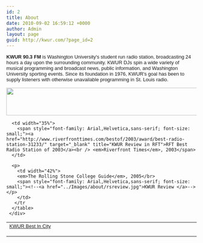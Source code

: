 ```yaml
---
id: 2
title: About
date: 2010-09-02 16:59:12 +0000
author: Admin
layout: page
guid: http://kwur.com/?page_id=2
---
```

<div class="pf-content">
  <p>
    <span style="font-family: Arial,Helvetica,sans-serif; font-size: small;"><strong>KWUR 90.3 FM</strong> is Washington University's student run radio station, broadcasting 24 hours a day upon the surrounding community. KWUR DJs spin a wide variety of musical programming and broadcast news, public information, and Washington University sporting events. Since its foundation in 1976, KWUR's goal has been to supply listeners with otherwise unavailable programming in St. Louis radio. </span>
  </p>
  
  <p>
    <img alt="" height="73" src="../Images/about/KWUR.jpg" width="550" />
  </p>
  
  <table border="0" cellpadding="0" cellspacing="0" width="100%">
    <tr>
      <td width="23%">
        <span style="font-family: Arial,Helvetica,sans-serif; color: #ffffff; font-size: small;"><a href="http://www.studlife.com/archives/News/2003/09/29/KWURbestincity/" target="_blank">KWUR Best In City</a><br /> <em>Student Life</em>, 2003</span>
      </td>
      
      <td width="35%">
        <span style="font-family: Arial,Helvetica,sans-serif; font-size: small;"><a href="http://www.riverfronttimes.com/bestof/2003/award/best-radio-station-31233/" target="_blank" title="KWUR Review in RFT">RFT Best Radio Station of 2003</a><br /> <em>Riverfront Times</em>, 2003</span>
      </td>
      
      <p>
        <td width="42%">
        <em>The Rolling Stone College Guide</em>, 2005</br>
        <span style="font-family: Arial,Helvetica,sans-serif; font-size: small;"><!--<a href="../Images/about/rsreview.jpg">KWUR Review </a>--></p> 
        </td>
       </tr
      </table> 
     </div>